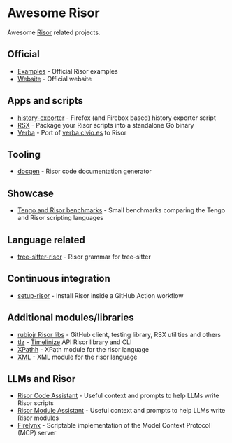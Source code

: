 # Awesome Risor 

Awesome [Risor](https://risor.io) related projects.

## Official

* [Examples](https://github.com/risor-io/risor/tree/main/examples) - Official Risor examples
* [Website](https://risor.io) - Official website

## Apps and scripts

* [history-exporter](https://github.com/rubiojr/history-exporter) - Firefox (and Firebox based) history exporter script 
* [RSX](https://github.com/rubiojr/rsx) - Package your Risor scripts into a standalone Go binary
* [Verba](https://github.com/rubiojr/verba-go) - Port of [verba.civio.es](https://verba.civio.es) to Risor

## Tooling

* [docgen](https://github.com/rubiojr/risor-docgen) - Risor code documentation generator

## Showcase

* [Tengo and Risor benchmarks](https://github.com/mna/bench_go_scripting) -  Small benchmarks comparing the Tengo and Risor scripting languages 

## Language related

* [tree-sitter-risor](https://github.com/applejag/tree-sitter-risor) - Risor grammar for tree-sitter

## Continuous integration

* [setup-risor](https://github.com/applejag/setup-risor) - Install Risor inside a GitHub Action workflow

## Additional modules/libraries

* [rubiojr Risor libs](https://github.com/rubiojr/risor-libs) - GitHub client, testing library, RSX utilities and others
* [tlz](https://github.com/rubiojr/tlz) - [Timelinize](https://timelinize.com) API Risor library and CLI
* [XPathh](https://github.com/speedata/risorxpath) -  XPath module for the risor language
* [XML](https://github.com/speedata/risorxml) - XML module for the risor language 

## LLMs and Risor

* [Risor Code Assistant](https://github.com/rubiojr/rca) - Useful context and prompts to help LLMs write Risor scripts
* [Risor Module Assistant](https://github.com/rubiojr/rma) - Useful context and prompts to help LLMs write Risor modules
* [Firelynx](https://github.com/atlanticdynamic/firelynx) - Scriptable implementation of the Model Context Protocol (MCP) server
